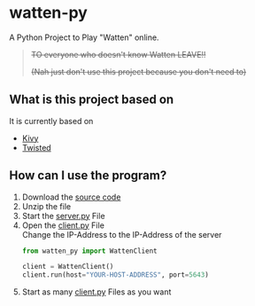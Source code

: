 # **watten-py**

A Python Project to Play "Watten" online.

>~~TO everyone who doesn't know Watten LEAVE!!~~
> 
>~~(Nah just don't use this project because you don't need to)~~

## What is this project based on

It is currently based on 
 - [Kivy](https://kivy.org)
 - [Twisted](https://twistedmatrix.com/)

## How can I use the program?

1. Download the [source code](https://github.com/GozZzer/watten-py-tw/archive/refs/heads/master.zip)
2. Unzip the file
3. Start the [server.py](https://github.com/GozZzer/watten-py-tw/blob/master/server.py) File
4. Open the [client.py](https://github.com/GozZzer/watten-py-tw/blob/master/client.py) File 
<br>Change the IP-Address to the IP-Address of the server
    ```python
    from watten_py import WattenClient
    
    client = WattenClient()
    client.run(host="YOUR-HOST-ADDRESS", port=5643)
    ```
5. Start as many [client.py](https://github.com/GozZzer/watten-py-tw/blob/master/client.py) Files as you want
